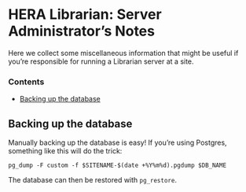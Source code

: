# HERA Librarian: Server Administrator’s Notes

Here we collect some miscellaneous information that might be useful if you’re
responsible for running a Librarian server at a site.

### Contents

- [Backing up the database](#backing-up-the-database)


## Backing up the database

Manually backing up the database is easy! If you’re using Postgres, something
like this will do the trick:

```
pg_dump -F custom -f $SITENAME-$(date +%Y%m%d).pgdump $DB_NAME
```

The database can then be restored with `pg_restore`.

